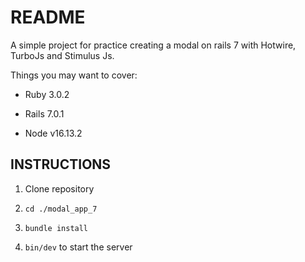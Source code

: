 # README

A simple project for practice creating a modal on rails 7 with Hotwire, TurboJs and Stimulus Js.

Things you may want to cover:

* Ruby 3.0.2

* Rails 7.0.1

* Node v16.13.2

## INSTRUCTIONS

1. Clone repository

2. `cd ./modal_app_7`

3. `bundle install`

4. `bin/dev` to start the server
